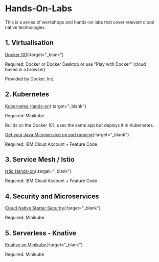 # Hands-On-Labs

This is a series of workshops and hands-on labs that cover relevant cloud native technologies.

## 1. Virtualisation

[Docker 101](https://www.docker.com/101-tutorial){:target="_blank"}

Required: Docker or Docker Desktop or use "Play with Docker" (cloud based in a browser)

Provided by Docker, Inc.

## 2. Kubernetes

[Kubernetes Hands-on](https://harald-u.github.io/kubernetes-handson/){:target="_blank"}

Required: Minikube

Builds on the Docker 101, uses the same app but deploys it in Kubernetes.

[Get your Java Microservice up and running](https://harald-u.github.io/java-microservice-handson/){:target="_blank"}

Required: IBM Cloud Account + Feature Code

## 3. Service Mesh / Istio

[Istio Hands-on](https://harald-u.github.io/istio-handson/){:target="_blank"}

Required: IBM Cloud Account + Feature Code

## 4. Security and Microservices

[Cloud Native Starter Security](https://harald-u.github.io/security-and-microservices/){:target="_blank"}

Required: Minikube

## 5. Serverless - Knative

[Knative on Minikube](https://harald-u.github.io/knative-on-minikube/){:target="_blank"}

Required: Minikube
